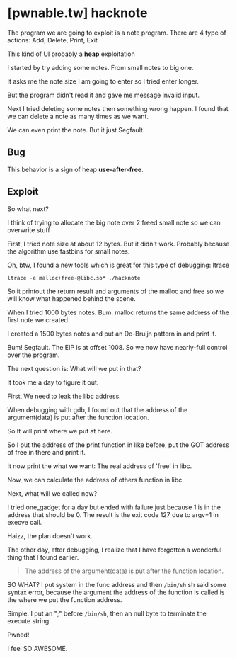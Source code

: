 # [pwnable.tw] hacknote

The program we are going to exploit is a note program. There are 4 type of actions: Add, Delete, Print, Exit

This kind of UI probably a **heap** exploitation

I started by try adding some notes. From small notes to big one.

It asks me the note size I am going to enter so I tried enter longer.

But the program didn't read it and gave me message invalid input.

Next I tried deleting some notes then something wrong happen.
I found that we can delete a note as many times as we want.

We can even print the note. But it just Segfault.

## Bug
This behavior is a sign of heap **use-after-free**.

## Exploit

So what next? 

I think of trying to allocate the big note over 2 freed small note so we can overwrite stuff

First, I tried note size at about 12 bytes. But it didn't work. Probably because the algorithm use fastbins for small notes.

Oh, btw, I found a new tools which is great for this type of debugging: ltrace

```
ltrace -e malloc+free-@libc.so* ./hacknote
```

So it printout the return result and arguments of the malloc and free so we will know what happened behind the scene.

When I tried 1000 bytes notes. Bum. malloc returns the same address of the first note we created.

I created a 1500 bytes notes and put an De-Bruijn pattern in and print it.

Bum! Segfault. The EIP is at offset 1008. So we now have nearly-full control over the program.

The next question is: What will we put in that?

It took me a day to figure it out.

First, We need to leak the libc address.

When debugging with gdb, I found out that the address of the argument(data) is put after the function location.

So It will print where we put at here.

So I put the address of the print function in like before, put the GOT address of free in there and print it.

It now print the what we want: The real address of 'free' in libc.

Now, we can calculate the address of others function in libc.

Next, what will we called now?

I tried one_gadget for a day but ended with failure just because 1 is in the address that should be 0.
The result is the exit code 127 due to argv=1 in execve call.

Haizz, the plan doesn't work.

The other day, after debugging, I realize that I have forgotten a wonderful thing that I found earlier.

> The address of the argument(data) is put after the function location.


SO WHAT? I put system in the func address and then `/bin/sh`
sh said some syntax error, because the argument the address of the function is called is the where we put the function address.

Simple. I put an ";" before `/bin/sh`, then an null byte to terminate the execute string.

Pwned!

I feel SO AWESOME.

